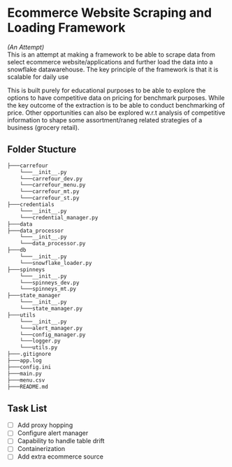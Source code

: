 # Ecommerce Website Scraping and Loading Framework
*(An Attempt)*
</br>
This is an attempt at making a framework to be able to scrape data from select ecommerce website/applications and further load the data into a snowflake datawarehouse. The key principle of the framework is that it is scalable for daily use

This is built purely for educational purposes to be able to explore the options to have competitive data on pricing for benchmark purposes. While the key outcome of the extraction is to be able to conduct benchmarking of price. Other opportunities can also be explored w.r.t analysis of competitive information to shape some assortment/raneg related strategies of a business (grocery retail). 

## Folder Stucture
```bash
├───carrefour
    └───__init__.py
    └───carrefour_dev.py
    └───carrefour_menu.py
    └───carrefour_mt.py
    └───carrefour_st.py
├───credentials
    └───__init__.py
    └───credential_manager.py
├───data
├───data_processor
    └───__init__.py
    └───data_processor.py
├───db
    └───__init__.py
    └───snowflake_loader.py
├───spinneys
    └───__init__.py
    └───spinneys_dev.py
    └───spinneys_mt.py
├───state_manager
    └───__init__.py
    └───state_manager.py
├───utils
    └───__init__.py
    └───alert_manager.py
    └───config_manager.py
    └───logger.py
    └───utils.py
├───.gitignore
├───app.log
├───config.ini
├───main.py
├───menu.csv
├───README.md
```

## Task List
- [ ] Add proxy hopping
- [ ] Configure alert manager
- [ ] Capability to handle table drift
- [ ] Containerization
- [ ] Add extra ecommerce source 

